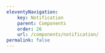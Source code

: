 ```yaml
---
eleventyNavigation:
    key: Notification
    parent: Components
    order: 26
    url: /components/notification/
permalink: false
---
```

